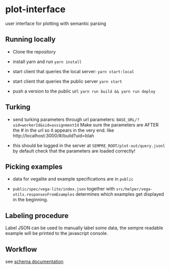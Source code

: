 # plot-interface

user interface for plotting with semantic parsing

## Running locally

* Clone the repository

* install yarn and run `yarn install`

* start client that queries the local server: `yarn start:local`

* start client that queries the public server `yarn start`

* push a version to the public url: `yarn run build && yarn run deploy`

## Turking

* send turking parameters through url parameters: `BASE_URL/?uid=workerId&sid=assignmentId` Make sure the parameters are AFTER the # in the url so it appears in the very end. like http://localhost:3000/#/build?uid=blah

* this should be logged in the server at `SEMPRE_ROOT/plot-out/query.jsonl` by default
check that the parameters are loaded correctly!

## Picking examples

* data for vegalite and example specifications are in `public`

* `public/spec/vega-lite/index.json` together with `src/helper/vega-utils.responsesFromExamples` determines which examples get displayed in the beginning.

## Labeling procedure

Label JSON can be used to manually label some data, the sempre readable example will be printed to the javascript console.

## Workflow

see [schema documentation](https://github.com/vega/vega-loader#data-format-parsing)
